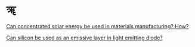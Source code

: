# ॠ


[Can concentrated solar energy be used in materials manufacturing? How?](https://reeofficial.github.io/concentrated-solar-material-science.html)

[Can silicon be used as an emissive layer in light emitting diode?](/siocwle.html)
